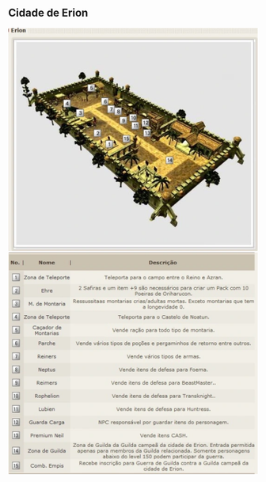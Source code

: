 ## Cidade de Erion

<p align="center">
<img src="./files/mapa-erion.webp" />
<img src="./files/mapa-erion-numeracao.webp" />
</p> 